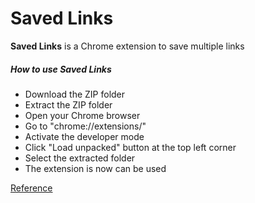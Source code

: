 # Saved Links

**Saved Links** is a Chrome extension to save multiple links 

##### How to use *Saved Links*
* Download the ZIP folder
* Extract the ZIP folder
* Open your Chrome browser
* Go to "chrome://extensions/"
* Activate the developer mode
* Click "Load unpacked" button at the top left corner
* Select the extracted folder
* The extension is now can be used

<a href="https://www.youtube.com/watch?v=jS4aFq5-91M" target="_blank">Reference</a>
